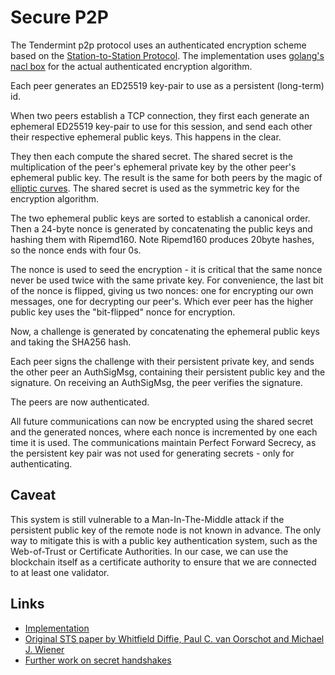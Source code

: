 # Secure P2P

The Tendermint p2p protocol uses an authenticated encryption scheme based on the [Station-to-Station Protocol](https://en.wikipedia.org/wiki/Station-to-Station_protocol). The implementation uses [golang's](https://godoc.org/golang.org/x/crypto/nacl/box) [nacl box](http://nacl.cr.yp.to/box.html) for the actual authenticated encryption algorithm.

Each peer generates an ED25519 key-pair to use as a persistent (long-term) id.

When two peers establish a TCP connection, they first each generate an ephemeral ED25519 key-pair to use for this session, and send each other their respective ephemeral public keys. This happens in the clear.

They then each compute the shared secret. The shared secret is the multiplication of the peer's ephemeral private key by the other peer's ephemeral public key. The result is the same for both peers by the magic of [elliptic curves](https://en.wikipedia.org/wiki/Elliptic_curve_cryptography). The shared secret is used as the symmetric key for the encryption algorithm.

The two ephemeral public keys are sorted to establish a canonical order. Then a 24-byte nonce is generated by concatenating the public keys and hashing them with Ripemd160. Note Ripemd160 produces 20byte hashes, so the nonce ends with four 0s.

The nonce is used to seed the encryption - it is critical that the same nonce never be used twice with the same private key. For convenience, the last bit of the nonce is flipped, giving us two nonces: one for encrypting our own messages, one for decrypting our peer's.  Which ever peer has the higher public key uses the "bit-flipped" nonce for encryption.

Now, a challenge is generated by concatenating the ephemeral public keys and taking the SHA256 hash.

Each peer signs the challenge with their persistent private key, and sends the other peer an AuthSigMsg, containing their persistent public key and the signature. On receiving an AuthSigMsg, the peer verifies the signature.

The peers are now authenticated.

All future communications can now be encrypted using the shared secret and the generated nonces, where each nonce is incremented by one each time it is used. The communications maintain Perfect Forward Secrecy, as the persistent key pair was not used for generating secrets - only for authenticating.

Caveat
------
This system is still vulnerable to a Man-In-The-Middle attack if the persistent public key of the remote node is not known in advance. The only way to mitigate this is with a public key authentication system, such as the Web-of-Trust or Certificate Authorities. In our case, we can use the blockchain itself as a certificate authority to ensure that we are connected to at least one validator.

Links
------

- [Implementation](https://github.com/tendermint/go-p2p/blob/master/secret_connection.go#L49)
- [Original STS paper by Whitfield Diffie, Paul C. van Oorschot and Michael J. Wiener](http://citeseerx.ist.psu.edu/viewdoc/download?doi=10.1.1.216.6107&rep=rep1&type=pdf)
- [Further work on secret handshakes](https://dominictarr.github.io/secret-handshake-paper/shs.pdf)

